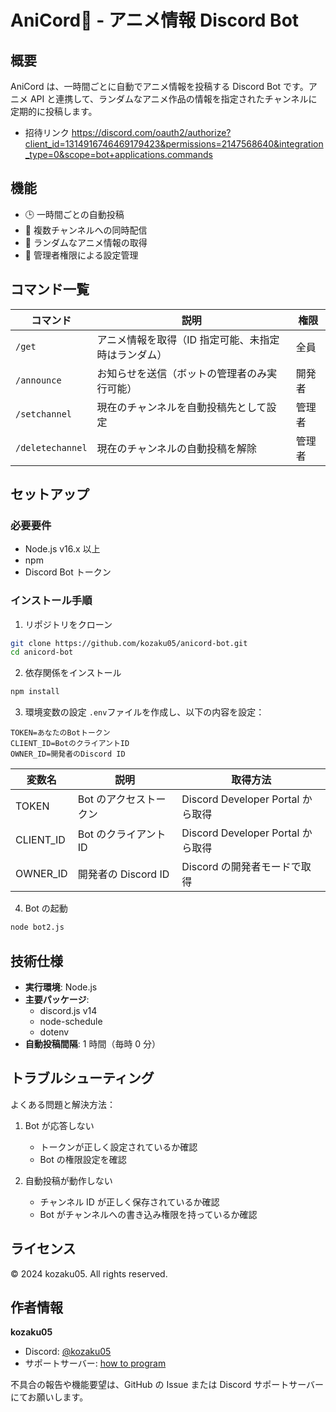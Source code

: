 # AniCord💫 - アニメ情報 Discord Bot

## 概要

AniCord は、一時間ごとに自動でアニメ情報を投稿する Discord Bot です。アニメ API と連携して、ランダムなアニメ作品の情報を指定されたチャンネルに定期的に投稿します。

- 招待リンク https://discord.com/oauth2/authorize?client_id=1314916746469179423&permissions=2147568640&integration_type=0&scope=bot+applications.commands

## 機能

- 🕒 一時間ごとの自動投稿
- 🎯 複数チャンネルへの同時配信
- 🔄 ランダムなアニメ情報の取得
- 👑 管理者権限による設定管理

## コマンド一覧

| コマンド         | 説明                                                | 権限   |
| ---------------- | --------------------------------------------------- | ------ |
| `/get`           | アニメ情報を取得（ID 指定可能、未指定時はランダム） | 全員   |
| `/announce`      | お知らせを送信（ボットの管理者のみ実行可能）        | 開発者 |
| `/setchannel`    | 現在のチャンネルを自動投稿先として設定              | 管理者 |
| `/deletechannel` | 現在のチャンネルの自動投稿を解除                    | 管理者 |

## セットアップ

### 必要要件

- Node.js v16.x 以上
- npm
- Discord Bot トークン

### インストール手順

1. リポジトリをクローン

```bash
git clone https://github.com/kozaku05/anicord-bot.git
cd anicord-bot
```

2. 依存関係をインストール

```bash
npm install
```

3. 環境変数の設定
   `.env`ファイルを作成し、以下の内容を設定：

```env
TOKEN=あなたのBotトークン
CLIENT_ID=BotのクライアントID
OWNER_ID=開発者のDiscord ID
```

| 変数名    | 説明                   | 取得方法                          |
| --------- | ---------------------- | --------------------------------- |
| TOKEN     | Bot のアクセストークン | Discord Developer Portal から取得 |
| CLIENT_ID | Bot のクライアント ID  | Discord Developer Portal から取得 |
| OWNER_ID  | 開発者の Discord ID    | Discord の開発者モードで取得      |

4. Bot の起動

```bash
node bot2.js
```

## 技術仕様

- **実行環境**: Node.js
- **主要パッケージ**:
  - discord.js v14
  - node-schedule
  - dotenv
- **自動投稿間隔**: 1 時間（毎時 0 分）

## トラブルシューティング

よくある問題と解決方法：

1. Bot が応答しない

   - トークンが正しく設定されているか確認
   - Bot の権限設定を確認

2. 自動投稿が動作しない
   - チャンネル ID が正しく保存されているか確認
   - Bot がチャンネルへの書き込み権限を持っているか確認

## ライセンス

© 2024 kozaku05. All rights reserved.

## 作者情報

**kozaku05**

- Discord: [@kozaku05](https://discord.com/users/962165673742717014)
- サポートサーバー: [how to program](https://discord.gg/tfyqW3CNZh)

不具合の報告や機能要望は、GitHub の Issue または Discord サポートサーバーにてお願いします。
